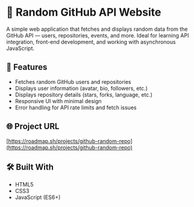 # 🎲 Random GitHub API Website

A simple web application that fetches and displays random data from the GitHub API — users, repositories, events, and more. Ideal for learning API integration, front-end development, and working with asynchronous JavaScript.

## 🚀 Features

- Fetches random GitHub users and repositories
- Displays user information (avatar, bio, followers, etc.)
- Displays repository details (stars, forks, language, etc.)
- Responsive UI with minimal design
- Error handling for API rate limits and fetch issues

## 🌐 Project URL

[https://roadmap.sh/projects/github-random-repo](https://roadmap.sh/projects/github-random-repo)

## 🛠️ Built With

- HTML5
- CSS3
- JavaScript (ES6+)
